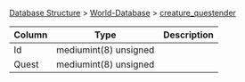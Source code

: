 [Database Structure](Database-Structure) > [World-Database](World-Database) > [creature_questender](creature_questender)

Column | Type | Description
--- | --- | ---
Id | mediumint(8) unsigned | 
Quest | mediumint(8) unsigned | 

